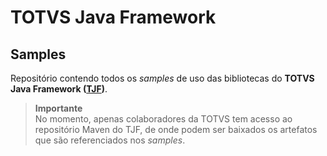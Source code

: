 # TOTVS Java Framework

## Samples

Repositório contendo todos os _samples_ de uso das bibliotecas do __TOTVS Java Framework ([TJF])__.

> __Importante__  
> No momento, apenas colaboradores da TOTVS tem acesso ao repositório Maven do TJF, 
de onde podem ser baixados os artefatos que são referenciados nos _samples_.

[TJF]: https://tjf.totvs.com.br
